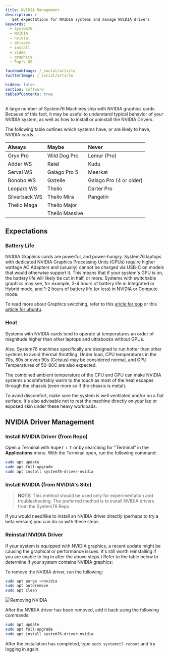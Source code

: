 ```yaml
---
title: NVIDIA Management
description: >
   Set expectations for NVIDIA systems and manage NVIDIA drivers
keywords:
  - System76
  - NVIDIA
  - nvidia
  - drivers
  - install
  - video
  - graphics
  - Pop!\_OS

facebookImage: /_social/article
twitterImage: /_social/article

hidden: false
section: software
tableOfContents: true
---
```


A large number of System76 Machines ship with NVIDIA graphics cards. Because of this fact, it may be useful to understand typical behavior of your NVIDIA system, as well as how to install or uninstall the NVIDIA Drivers.

The following table outlines which systems have, or are likely to have, NVIDIA cards.

| Always        | Maybe          | Never       |
|:------------- |:-------------- |:----------- |
| Oryx Pro      | Wild Dog Pro   | Lemur (Pro) |
| Adder WS      | Ratel          | Kudu        |
| Serval WS     | Galago Pro 5   | Meerkat     |
| Bonobo WS     | Gazelle        | Galago Pro (4 or older)  |
| Leopard WS    | Thelio         | Darter Pro  |
| Silverback WS | Thelio Mira    | Pangolin    |
| Thelio Mega   | Thelio Major   |             |
|               | Thelio Massive |             |

## Expectations

### Battery Life

NVIDIA Graphics cards are powerful, and power-hungry. System76 laptops with dedicated NVIDIA Graphics Processing Units (GPUs) require higher wattage AC Adapters and (usually) cannot be charged via USB-C on models that would otherwise support it. This means that if your system's GPU is on, the battery life will likely be cut in half, or more. Systems with switchable graphics may see, for example, 3-4 hours of battery life in Integrated or Hybrid mode, and 1-2 hours of battery life (or less) in NVIDIA or Compute mode.

To read more about Graphics switching, refer to this [aricle for pop](/articles/graphics-switch-pop) or this [article for ubuntu](/articles/graphics-switch-ubuntu).

### Heat

Systems with NVIDIA cards tend to operate at temperatures an order of magnitude higher than other laptops and ultrabooks without GPUs.

Also, System76 machines specifically are designed to run hotter than other systems to avoid thermal throttling. Under load, CPU temperatures in the 70s, 80s or even 90s (Celsius) may be considered normal, and GPU Temperatures of 50-80C are also expected.

The combined ambient temperature of the CPU and GPU can make NVIDIA systems uncomfortably warm to the touch as most of the heat escapes through the chassis (even more so if the chassis is metal).

To avoid discomfort, make sure the system is well ventilated and/or on a flat surface. It's also advisable not to rest the machine directly on your lap or exposed skin under these heavy workloads.

## NVIDIA Driver Management

### Install NVIDIA Driver (from Repo)

Open a Terminal with <kbd>Super</kbd> + <kbd>T</kbd> or by searching for "Terminal" in the **Applications** menu. With the Terminal open, run the following command:

```bash
sudo apt update
sudo apt full-upgrade
sudo apt install system76-driver-nvidia
```

### Install NVIDIA (from NVIDIA's Site)

> **NOTE:** This method should be used only for experimentation and troubleshooting. The preferred method is to install NVIDIA drivers from the System76 Repo.

If you would need/like to install an NVIDIA driver directly (perhaps to try a beta version) you can do so with these steps.

### Reinstall NVIDIA Driver

If your system is equipped with NVIDIA graphics, a recent update might be causing the graphical or performance issues. it's still worth reinstalling if you are unable to log in after the above steps.) Refer to the table below to determine if your system contains NVIDIA graphics:

To remove the NVIDIA driver, run the following:

```bash
sudo apt purge ~nnvidia
sudo apt autoremove
sudo apt clean
```

![Removing NVIDIA](/images/login-loop/purge-nvidia.png)

After the NVIDIA driver has been removed, add it back using the following commands:

```bash
sudo apt update
sudo apt full-upgrade
sudo apt install system76-driver-nvidia
```

After the installation has completed, type `sudo systemctl reboot` and try logging in again.